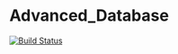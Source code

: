 # Advanced_Database

[![Build Status](http://54.154.254.25:8080/buildStatus/icon?job=NodeJSBookShopApp)](http://34.254.199.134:8080/job/NodeJSBookShopApp/)
